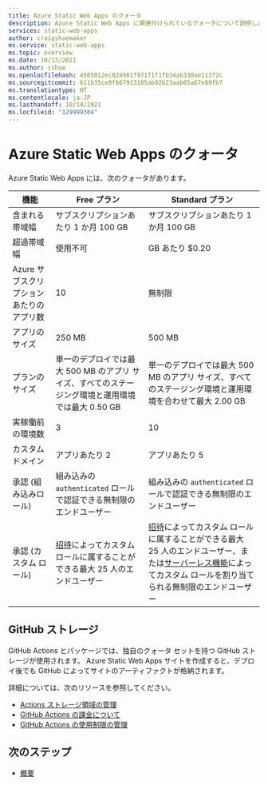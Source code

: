 ```yaml
---
title: Azure Static Web Apps のクォータ
description: Azure Static Web Apps に関連付けられているクォータについて説明します
services: static-web-apps
author: craigshoemaker
ms.service: static-web-apps
ms.topic: overview
ms.date: 10/13/2021
ms.author: cshoe
ms.openlocfilehash: 4565012ec824961f971f1f1fb34ab330ae11372c
ms.sourcegitcommit: 611b35ce0f667913105ab82b23aab05a67e89fb7
ms.translationtype: HT
ms.contentlocale: ja-JP
ms.lasthandoff: 10/14/2021
ms.locfileid: "129999304"
---
```

# <a name="quotas-in-azure-static-web-apps"></a>Azure Static Web Apps のクォータ

Azure Static Web Apps には、次のクォータがあります。

| 機能                     | Free プラン        | Standard プラン |
|-----------------------------|------------------|---------------|
| 含まれる帯域幅          | サブスクリプションあたり 1 か月 100 GB | サブスクリプションあたり 1 か月 100 GB |
| 超過帯域幅           | 使用不可      | GB あたり $0.20 |
| Azure サブスクリプションあたりのアプリ数 | 10               | 無制限 |
| アプリのサイズ                    | 250 MB           | 500 MB |
| プランのサイズ                   | 単一のデプロイでは最大 500 MB のアプリ サイズ、すべてのステージング環境と運用環境では最大 0.50 GB  | 単一のデプロイでは最大 500 MB のアプリ サイズ、すべてのステージング環境と運用環境を合わせて最大 2.00 GB |
| 実稼働前の環境数 | 3                | 10 |
| カスタム ドメイン              | アプリあたり 2        | アプリあたり 5 |
| 承認 (組み込みロール) | 組み込みの `authenticated` ロールで認証できる無制限のエンドユーザー | 組み込みの `authenticated` ロールで認証できる無制限のエンドユーザー |
| 承認 (カスタム ロール) | [招待](authentication-authorization.md?tabs=invitations#role-management)によってカスタム ロールに属することができる最大 25 人のエンドユーザー | [招待](authentication-authorization.md?tabs=invitations#role-management)によってカスタム ロールに属することができる最大 25 人のエンドユーザー、または[サーバーレス機能](authentication-authorization.md?tabs=function#role-management)によってカスタム ロールを割り当てられる無制限のエンドユーザー |

## <a name="github-storage"></a>GitHub ストレージ

GitHub Actions とパッケージでは、独自のクォータ セットを持つ GitHub ストレージが使用されます。 Azure Static Web Apps サイトを作成すると、デプロイ後でも GitHub によってサイトのアーティファクトが格納されます。

詳細については、次のリソースを参照してください。

- [Actions ストレージ領域の管理](https://github.community/t5/GitHub-Actions/Managing-Actions-storage-space/td-p/38944)
- [GitHub Actions の課金について](https://help.github.com/github/setting-up-and-managing-billing-and-payments-on-github/about-billing-for-github-actions#about-billing-for-github-actions)
- [GitHub Actions の使用制限の管理](https://help.github.com/github/setting-up-and-managing-billing-and-payments-on-github/managing-your-spending-limit-for-github-actions)

## <a name="next-steps"></a>次のステップ

- [概要](overview.md)
